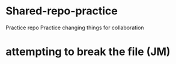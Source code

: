 # Shared-repo-practice
Practice repo
Practice changing things for collaboration

# attempting to break the file (JM)
